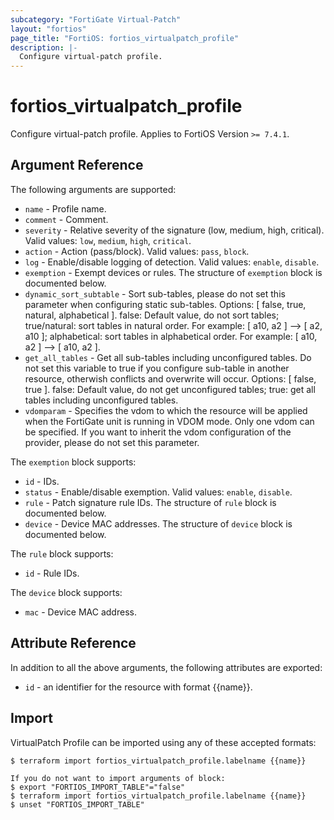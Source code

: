 ```yaml
---
subcategory: "FortiGate Virtual-Patch"
layout: "fortios"
page_title: "FortiOS: fortios_virtualpatch_profile"
description: |-
  Configure virtual-patch profile.
---
```


# fortios_virtualpatch_profile
Configure virtual-patch profile. Applies to FortiOS Version `>= 7.4.1`.

## Argument Reference

The following arguments are supported:

* `name` - Profile name.
* `comment` - Comment.
* `severity` - Relative severity of the signature (low, medium, high, critical). Valid values: `low`, `medium`, `high`, `critical`.
* `action` - Action (pass/block). Valid values: `pass`, `block`.
* `log` - Enable/disable logging of detection. Valid values: `enable`, `disable`.
* `exemption` - Exempt devices or rules. The structure of `exemption` block is documented below.
* `dynamic_sort_subtable` - Sort sub-tables, please do not set this parameter when configuring static sub-tables. Options: [ false, true, natural, alphabetical ]. false: Default value, do not sort tables; true/natural: sort tables in natural order. For example: [ a10, a2 ] --> [ a2, a10 ]; alphabetical: sort tables in alphabetical order. For example: [ a10, a2 ] --> [ a10, a2 ].
* `get_all_tables` - Get all sub-tables including unconfigured tables. Do not set this variable to true if you configure sub-table in another resource, otherwish conflicts and overwrite will occur. Options: [ false, true ]. false: Default value, do not get unconfigured tables; true: get all tables including unconfigured tables. 
* `vdomparam` - Specifies the vdom to which the resource will be applied when the FortiGate unit is running in VDOM mode. Only one vdom can be specified. If you want to inherit the vdom configuration of the provider, please do not set this parameter.

The `exemption` block supports:

* `id` - IDs.
* `status` - Enable/disable exemption. Valid values: `enable`, `disable`.
* `rule` - Patch signature rule IDs. The structure of `rule` block is documented below.
* `device` - Device MAC addresses. The structure of `device` block is documented below.

The `rule` block supports:

* `id` - Rule IDs.

The `device` block supports:

* `mac` - Device MAC address.


## Attribute Reference

In addition to all the above arguments, the following attributes are exported:
* `id` - an identifier for the resource with format {{name}}.

## Import

VirtualPatch Profile can be imported using any of these accepted formats:
```
$ terraform import fortios_virtualpatch_profile.labelname {{name}}

If you do not want to import arguments of block:
$ export "FORTIOS_IMPORT_TABLE"="false"
$ terraform import fortios_virtualpatch_profile.labelname {{name}}
$ unset "FORTIOS_IMPORT_TABLE"
```
